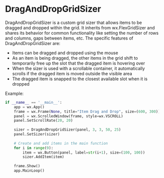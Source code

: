 # DragAndDropGridSizer
DragAndDropGridSizer is a custom grid sizer that allows items to be dragged and dropped within the grid. It inherits from wx.FlexGridSizer and shares its behavior for common functionality like setting the number of rows and columns, gaps
between items, etc.
The specific features of DragAndDropGridSizer are:

* Items can be dragged and dropped using the mouse
* As an item is being dragged, the other items in the grid shift to temporarily free up the slot that the dragged item is hovering over
* When the sizer is used with a scrollable container, it automatically scrolls if the dragged item is moved outside the visible area
* The dragged item is snapped to the closest available slot when it is dropped


Example:
```python
if __name__ == '__main__':
    app = wx.App()
    frame = wx.Frame(None, title="Item Drag and Drop", size=(600, 300))
    panel = wx.ScrolledWindow(frame, style=wx.VSCROLL)
    panel.SetScrollRate(20, 20)
    
    sizer = DragAndDropGridSizer(panel, 3, 3, 50, 25)
    panel.SetSizer(sizer)
    
    # Create and add items in the main function
    for i in range(9):
        item = wx.Button(panel, label=str(i+1), size=(100, 100))
        sizer.AddItem(item)
        
    frame.Show()
    app.MainLoop()
```
